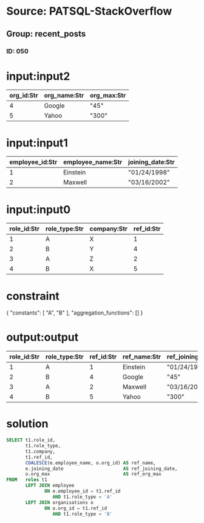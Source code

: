 # Source: PATSQL-StackOverflow
## Group: recent_posts
### ID: 050

# input:input2

| org_id:Str | org_name:Str | org_max:Str |
|---|---|---|
| 4 | Google | "45" |
| 5 | Yahoo | "300" |

# input:input1

| employee_id:Str | employee_name:Str | joining_date:Str |
|---|---|---|
| 1 | Einstein | "01/24/1998" |
| 2 | Maxwell | "03/16/2002" |

# input:input0

| role_id:Str | role_type:Str | company:Str | ref_id:Str |
|---|---|---|---|
| 1 | A | X | 1 |
| 2 | B | Y | 4 |
| 3 | A | Z | 2 |
| 4 | B | X | 5 |

# constraint

{
  "constants": [
    "A",
    "B"
  ],
  "aggregation_functions": []
}

# output:output

| role_id:Str | role_type:Str | ref_id:Str | ref_name:Str | ref_joining_date:Str |
|---|---|---|---|---|
| 1 | A | 1 | Einstein | "01/24/1998" |
| 2 | B | 4 | Google | "45" |
| 3 | A | 2 | Maxwell | "03/16/2002" |
| 4 | B | 5 | Yahoo | "300" |

# solution

```sql
SELECT t1.role_id,
       t1.role_type,
       t1.company,
       t1.ref_id,
       COALESCE(e.employee_name, o.org_id) AS ref_name,
       e.joining_date                      AS ref_joining_date,
       o.org_max                           AS ref_org_max
FROM   roles t1
       LEFT JOIN employee
              ON e.employee_id = t1.ref_id
                 AND t1.role_type = 'A'
       LEFT JOIN organisations o
              ON o.org_id = t1.ref_id
                 AND t1.role_type = 'B'
```
